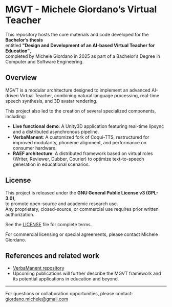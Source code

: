 # MGVT - Michele Giordano’s Virtual Teacher

This repository hosts the core materials and code developed for the **Bachelor’s thesis**  
entitled **"Design and Development of an AI-based Virtual Teacher for Education"**,  
completed by Michele Giordano in 2025 as part of a Bachelor’s Degree in Computer and Software Engineering.

## Overview

MGVT is a modular architecture designed to implement an advanced AI-driven Virtual Teacher,
combining natural language processing, real-time speech synthesis, and 3D avatar rendering.

This project also led to the creation of several specialized components, including:

- **Live functional demo**: A Unity3D application featuring real-time lipsync and a distributed asynchronous pipeline.
- **VerbaManent**: A customized fork of Coqui-TTS, restructured for improved modularity, phoneme alignment, and performance on consumer hardware.
- **RAEF architecture**: A distributed framework based on virtual roles (Writer, Reviewer, Dubber, Courier) to optimize text-to-speech generation in educational scenarios.

## License

This project is released under the **GNU General Public License v3 (GPL-3.0)**,  
to promote open-source and academic research use.  
Any proprietary, closed-source, or commercial use requires prior written authorization.

See the [LICENSE](LICENSE) file for complete terms.

For commercial licensing or special agreements, please contact Michele Giordano.

## References and related work

- [VerbaManent repository](https://github.com/michele-giordano/verbamanent)
- Upcoming publications will further describe the MGVT framework and its potential applications in education and beyond.

---

For questions or collaboration opportunities, please contact:  
[giordano.michele@gmail.com](mailto:giordano.michele@gmail.com)
